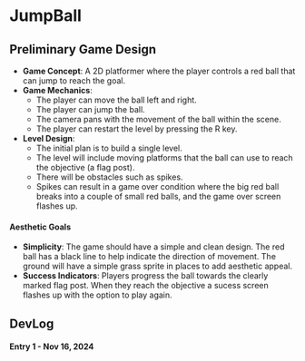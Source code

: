 # JumpBall
## Preliminary Game Design
- **Game Concept**: A 2D platformer where the player controls a red ball that can jump to reach the goal.
- **Game Mechanics**:
    - The player can move the ball left and right.
    - The player can jump the ball.
    - The camera pans with the movement of the ball within the scene.
    - The player can restart the level by pressing the R key.
- **Level Design**:
    - The initial plan is to build a single level.
    - The level will include moving platforms that the ball can use to reach the objective (a flag post).
    - There will be obstacles such as spikes.
    - Spikes can result in a game over condition where the big red ball breaks into a couple of small red balls, and the game over screen flashes up.
#### Aesthetic Goals
- **Simplicity**: The game should have a simple and clean design. The red ball has a black line to help indicate the direction of movement. The ground will have a simple grass sprite in places to add aesthetic appeal.
- **Success Indicators**: Players progress the ball towards the clearly marked flag post. When they reach the objective a sucess screen flashes up with the option to play again.

## DevLog
#### Entry 1 - Nov 16, 2024